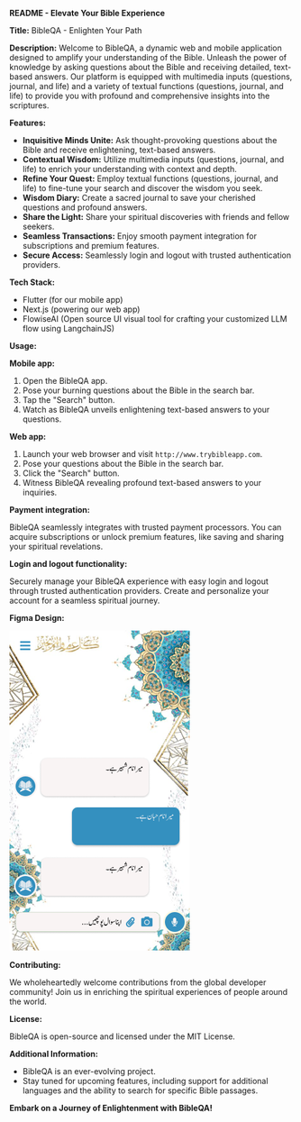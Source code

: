 **README - Elevate Your Bible Experience**

**Title:** BibleQA - Enlighten Your Path

**Description:** Welcome to BibleQA, a dynamic web and mobile application designed to amplify your understanding of the Bible. Unleash the power of knowledge by asking questions about the Bible and receiving detailed, text-based answers. Our platform is equipped with multimedia inputs (questions, journal, and life) and a variety of textual functions (questions, journal, and life) to provide you with profound and comprehensive insights into the scriptures.

**Features:**

* **Inquisitive Minds Unite:** Ask thought-provoking questions about the Bible and receive enlightening, text-based answers.
* **Contextual Wisdom:** Utilize multimedia inputs (questions, journal, and life) to enrich your understanding with context and depth.
* **Refine Your Quest:** Employ textual functions (questions, journal, and life) to fine-tune your search and discover the wisdom you seek.
* **Wisdom Diary:** Create a sacred journal to save your cherished questions and profound answers.
* **Share the Light:** Share your spiritual discoveries with friends and fellow seekers.
* **Seamless Transactions:** Enjoy smooth payment integration for subscriptions and premium features.
* **Secure Access:** Seamlessly login and logout with trusted authentication providers.

**Tech Stack:**

* Flutter (for our mobile app)
* Next.js (powering our web app)
* FlowiseAI (Open source UI visual tool for crafting your customized LLM flow using LangchainJS)

**Usage:**

**Mobile app:**

1. Open the BibleQA app.
2. Pose your burning questions about the Bible in the search bar.
3. Tap the "Search" button.
4. Watch as BibleQA unveils enlightening text-based answers to your questions.

**Web app:**

1. Launch your web browser and visit `http://www.trybibleapp.com`.
2. Pose your questions about the Bible in the search bar.
3. Click the "Search" button.
4. Witness BibleQA revealing profound text-based answers to your inquiries.

**Payment integration:**

BibleQA seamlessly integrates with trusted payment processors. You can acquire subscriptions or unlock premium features, like saving and sharing your spiritual revelations.

**Login and logout functionality:**

Securely manage your BibleQA experience with easy login and logout through trusted authentication providers. Create and personalize your account for a seamless spiritual journey.

**Figma Design:**

![Main Theme](https://raw.githubusercontent.com/umar052001/tryBibleApp/adding-figma-design/assets/figma-design-1.png)

**Contributing:**

We wholeheartedly welcome contributions from the global developer community! Join us in enriching the spiritual experiences of people around the world.

**License:**

BibleQA is open-source and licensed under the MIT License.

**Additional Information:**

* BibleQA is an ever-evolving project.
* Stay tuned for upcoming features, including support for additional languages and the ability to search for specific Bible passages.

**Embark on a Journey of Enlightenment with BibleQA!**

